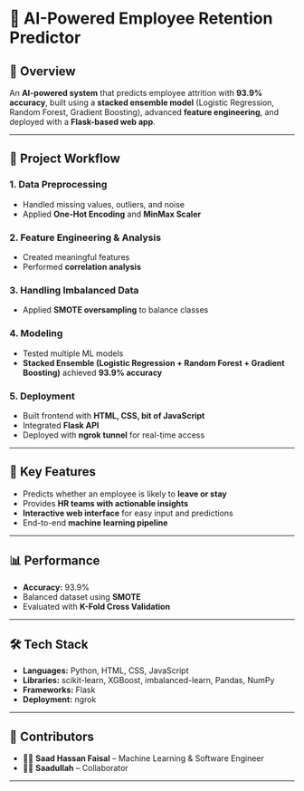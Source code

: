 # 🤖 AI-Powered Employee Retention Predictor

## 🚀 Overview
An **AI-powered system** that predicts employee attrition with **93.9% accuracy**, built using a **stacked ensemble model** (Logistic Regression, Random Forest, Gradient Boosting), advanced **feature engineering**, and deployed with a **Flask-based web app**.

---

## 📂 Project Workflow

### 1. Data Preprocessing
- Handled missing values, outliers, and noise  
- Applied **One-Hot Encoding** and **MinMax Scaler**

### 2. Feature Engineering & Analysis
- Created meaningful features  
- Performed **correlation analysis**

### 3. Handling Imbalanced Data
- Applied **SMOTE oversampling** to balance classes  

### 4. Modeling
- Tested multiple ML models  
- **Stacked Ensemble (Logistic Regression + Random Forest + Gradient Boosting)** achieved **93.9% accuracy**

### 5. Deployment
- Built frontend with **HTML, CSS, bit of JavaScript**  
- Integrated **Flask API**  
- Deployed with **ngrok tunnel** for real-time access  

---

## 🎯 Key Features
- Predicts whether an employee is likely to **leave or stay**  
- Provides **HR teams with actionable insights**  
- **Interactive web interface** for easy input and predictions  
- End-to-end **machine learning pipeline**  

---

## 📊 Performance
- **Accuracy:** 93.9%  
- Balanced dataset using **SMOTE**  
- Evaluated with **K-Fold Cross Validation**  

---

## 🛠️ Tech Stack
- **Languages:** Python, HTML, CSS, JavaScript  
- **Libraries:** scikit-learn, XGBoost, imbalanced-learn, Pandas, NumPy  
- **Frameworks:** Flask  
- **Deployment:** ngrok  

---

## 🤝 Contributors
- 👨‍💻 **Saad Hassan Faisal** – Machine Learning & Software Engineer  
- 👨‍💻 **Saadullah** – Collaborator  

---
